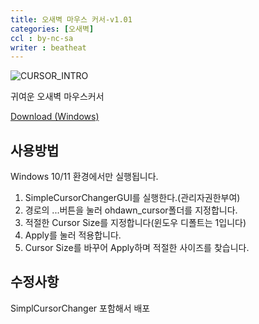 ```yaml
---
title: 오새벽 마우스 커서-v1.01
categories: [오새벽]
ccl : by-nc-sa
writer : beatheat
---
```


![CURSOR_INTRO](https://cdn.discordapp.com/attachments/987651683687481394/987651807360729099/cursor_intro.png)

귀여운 오새벽 마우스커서

[Download (Windows)](https://cdn.discordapp.com/attachments/987652135107850315/988818209744502835/oh_dawn_cursor_kr_v1.01.zip)  



사용방법
---

Windows 10/11 환경에서만 실행됩니다.


1. SimpleCursorChangerGUI를 실행한다.(관리자권한부여)
2. 경로의 ...버튼을 눌러 ohdawn_cursor폴더를 지정합니다.
3. 적절한 Cursor Size를 지정합니다(윈도우 디폴트는 1입니다)
4. Apply를 눌러 적용합니다.
5. Cursor Size를 바꾸어 Apply하며 적절한 사이즈를 찾습니다.


수정사항
---
SimplCursorChanger 포함해서 배포